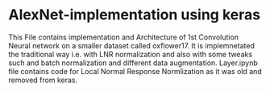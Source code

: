 # AlexNet-implementation using keras
This File contains implementation and Architecture of 1st Convolution Neural network on a smaller dataset called oxflower17.
It is implemnetated the traditional way i.e. with LNR normalization and also with some tweaks such and batch normalization and different data augmentation.
Layer.ipynb file contains code for Local Normal Response Normlization as it was old and removed from keras.
